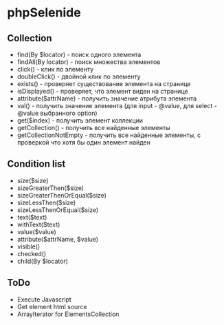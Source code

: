 # phpSelenide


## Collection
* find(By $locator) - поиск одного элемента
* findAll(By locator) - поиск множества элементов
* click() - клик по элементу
* doubleClick() - двойной клик по элементу
* exists() - проверяет существование элемента на странице
* isDisplayed() - проверяет, что элемент виден на странице
* attribute($attrName) - получить значение атрибута элемента
* val() - получить значение элемента (для input - @value, для select - @value выбранного option)
* get($index) - получить элемент коллекции
* getCollection() - получить все найденные элементы
* getCollectionNotEmpty - получить все найденные элементы, с проверкой что хотя бы один элемент найден

## Condition list
* size($size)
* sizeGreaterThen($size)
* sizeGreaterThenOrEqual($size)
* sizeLessThen($size)
* sizeLessThenOrEqual($size)
* text($text)
* withText($text)
* value($value)
* attribute($attrName, $value)
* visible()
* checked()
* child(By $locator)

## ToDo
* Execute Javascript
* Get element html source
* ArrayIterator for ElementsCollection
